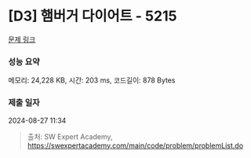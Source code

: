 # [D3] 햄버거 다이어트 - 5215 

[문제 링크](https://swexpertacademy.com/main/code/problem/problemDetail.do?contestProbId=AWT-lPB6dHUDFAVT) 

### 성능 요약

메모리: 24,228 KB, 시간: 203 ms, 코드길이: 878 Bytes

### 제출 일자

2024-08-27 11:34



> 출처: SW Expert Academy, https://swexpertacademy.com/main/code/problem/problemList.do